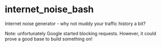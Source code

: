 # internet_noise_bash
Internet noise generator - why not muddy your traffic history a bit?


Note: unfortunately Google started blocking requests. However, it could prove a good base to build something on!
